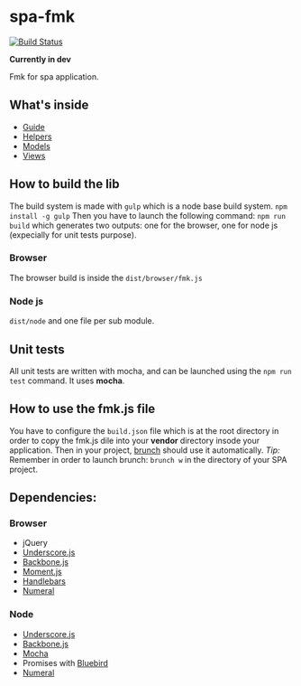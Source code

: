 spa-fmk
=======
[![Build Status](https://travis-ci.org/KleeGroup/focus.svg)](https://travis-ci.org/KleeGroup/focus.svg)

**Currently in dev**

Fmk for spa application.

## What's inside
- [Guide](./guide/README.html)
- [Helpers](./helpers/backbone_notification.html) 
- [Models](./models/model.html)
- [Views](./views/core-view.html)


## How to build the lib
The build system is made with `gulp` which is a node base build system. `npm install -g gulp`
Then you have to launch the following command: `npm run build` which generates two outputs: one for the browser, one for node js (expecially for unit tests purpose).

### Browser
The browser build is inside the `dist/browser/fmk.js`

### Node js
`dist/node` and one file per sub module.

## Unit tests
All unit tests are written with mocha, and can be launched using the `npm run test` command.
It uses **mocha**.

## How to use the fmk.js file

You have to configure the `build.json` file which is at the root directory in order to copy the fmk.js dile into your **vendor** directory insode your application.
Then in your project, [brunch](http://brunch.io) should use it automatically.
_Tip:_ Remember in order to launch brunch: `brunch w` in  the directory of your SPA project.

## Dependencies:

### Browser

- jQuery
- [Underscore.js](http://underscorejs.org/)
- [Backbone.js](http://backbonejs.org/)
- [Moment.js](http://momentjs.com/timezone/docs/)
- [Handlebars](http://handlebarsjs.com/)
- [Numeral](http://numeraljs.com/)


### Node
- [Underscore.js](http://underscorejs.org/)
- [Backbone.js](http://backbonejs.org/)
- [Mocha](http://visionmedia.github.io/mocha/)
- Promises with [Bluebird](https://github.com/petkaantonov/bluebird)
- [Numeral](http://numeraljs.com/)